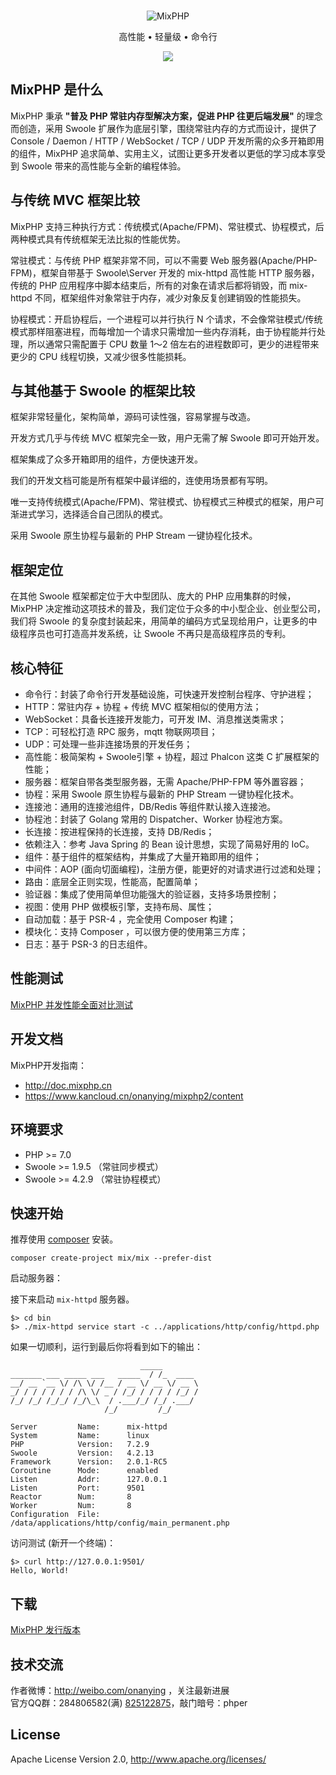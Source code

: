 <br>

<p align="center">
<img src="https://box.kancloud.cn/90f9b3c1d667aefa77b09ea1b7ffb054_120x120.png" alt="MixPHP">
</p>

<p align="center">高性能 • 轻量级 • 命令行</p>

<p align="center">
<img src="https://img.shields.io/badge/platform-linux%20%7C%20win%20%7C%20osx-lightgrey.svg">
</p>

## MixPHP 是什么

MixPHP 秉承 **"普及 PHP 常驻内存型解决方案，促进 PHP 往更后端发展"** 的理念而创造，采用 Swoole 扩展作为底层引擎，围绕常驻内存的方式而设计，提供了 Console / Daemon / HTTP / WebSocket / TCP / UDP 开发所需的众多开箱即用的组件，MixPHP 追求简单、实用主义，试图让更多开发者以更低的学习成本享受到 Swoole 带来的高性能与全新的编程体验。

## 与传统 MVC 框架比较

MixPHP 支持三种执行方式：传统模式(Apache/FPM)、常驻模式、协程模式，后两种模式具有传统框架无法比拟的性能优势。

常驻模式：与传统 PHP 框架非常不同，可以不需要 Web 服务器(Apache/PHP-FPM)，框架自带基于 Swoole\Server 开发的 mix-httpd 高性能 HTTP 服务器，传统的 PHP 应用程序中脚本结束后，所有的对象在请求后都将销毁，而 mix-httpd 不同，框架组件对象常驻于内存，减少对象反复创建销毁的性能损失。

协程模式：开启协程后，一个进程可以并行执行 N 个请求，不会像常驻模式/传统模式那样阻塞进程，而每增加一个请求只需增加一些内存消耗，由于协程能并行处理，所以通常只需配置于 CPU 数量 1～2 倍左右的进程数即可，更少的进程带来更少的 CPU 线程切换，又减少很多性能损耗。

## 与其他基于 Swoole 的框架比较

框架非常轻量化，架构简单，源码可读性强，容易掌握与改造。

开发方式几乎与传统 MVC 框架完全一致，用户无需了解 Swoole 即可开始开发。

框架集成了众多开箱即用的组件，方便快速开发。

我们的开发文档可能是所有框架中最详细的，连使用场景都有写明。

唯一支持传统模式(Apache/FPM)、常驻模式、协程模式三种模式的框架，用户可渐进式学习，选择适合自己团队的模式。

采用 Swoole 原生协程与最新的 PHP Stream 一键协程化技术。

## 框架定位

在其他 Swoole 框架都定位于大中型团队、庞大的 PHP 应用集群的时候，MixPHP 决定推动这项技术的普及，我们定位于众多的中小型企业、创业型公司，我们将 Swoole 的复杂度封装起来，用简单的编码方式呈现给用户，让更多的中级程序员也可打造高并发系统，让 Swoole 不再只是高级程序员的专利。

## 核心特征

* 命令行：封装了命令行开发基础设施，可快速开发控制台程序、守护进程；
* HTTP：常驻内存 + 协程 + 传统 MVC 框架相似的使用方法；
* WebSocket：具备长连接开发能力，可开发 IM、消息推送类需求；
* TCP：可轻松打造 RPC 服务，mqtt 物联网项目；
* UDP：可处理一些非连接场景的开发任务；
* 高性能：极简架构 + Swoole引擎 + 协程，超过 Phalcon 这类 C 扩展框架的性能；
* 服务器：框架自带各类型服务器，无需 Apache/PHP-FPM 等外置容器；
* 协程：采用 Swoole 原生协程与最新的 PHP Stream 一键协程化技术。
* 连接池：通用的连接池组件，DB/Redis 等组件默认接入连接池。
* 协程池：封装了 Golang 常用的 Dispatcher、Worker 协程池方案。
* 长连接：按进程保持的长连接，支持 DB/Redis；
* 依赖注入：参考 Java Spring 的 Bean 设计思想，实现了简易好用的 IoC。
* 组件：基于组件的框架结构，并集成了大量开箱即用的组件；
* 中间件：AOP (面向切面编程)，注册方便，能更好的对请求进行过滤和处理；
* 路由：底层全正则实现，性能高，配置简单；
* 验证器：集成了使用简单但功能强大的验证器，支持多场景控制；
* 视图：使用 PHP 做模板引擎，支持布局、属性；
* 自动加载：基于 PSR-4 ，完全使用 Composer 构建；
* 模块化：支持 Composer ，可以很方便的使用第三方库；
* 日志：基于 PSR-3 的日志组件。

## 性能测试

[MixPHP 并发性能全面对比测试](http://www.jianshu.com/p/f769b6be1caf)

## 开发文档

MixPHP开发指南：

- http://doc.mixphp.cn
- https://www.kancloud.cn/onanying/mixphp2/content

## 环境要求

* PHP >= 7.0
* Swoole >= 1.9.5 （常驻同步模式）
* Swoole >= 4.2.9 （常驻协程模式）

## 快速开始

推荐使用 [composer](https://www.phpcomposer.com/) 安装。

```
composer create-project mix/mix --prefer-dist
```

启动服务器：

接下来启动 `mix-httpd` 服务器。

```
$> cd bin
$> ./mix-httpd service start -c ../applications/http/config/httpd.php
```

如果一切顺利，运行到最后你将看到如下的输出：

```
                             _____
_______ ___ _____ ___   _____  / /_  ____
__/ __ `__ \/ /\ \/ /__ / __ \/ __ \/ __ \
_/ / / / / / / /\ \/ _ / /_/ / / / / /_/ /
/_/ /_/ /_/_/ /_/\_\  / .___/_/ /_/ .___/
                     /_/         /_/

Server         Name:      mix-httpd
System         Name:      linux
PHP            Version:   7.2.9
Swoole         Version:   4.2.13
Framework      Version:   2.0.1-RC5
Coroutine      Mode:      enabled
Listen         Addr:      127.0.0.1
Listen         Port:      9501
Reactor        Num:       8
Worker         Num:       8
Configuration  File:      /data/applications/http/config/main_permanent.php
```

访问测试 (新开一个终端)：

```
$> curl http://127.0.0.1:9501/
Hello, World!
```

## 下载

[MixPHP 发行版本](https://github.com/mix-php/mix/releases)

## 技术交流

作者微博：http://weibo.com/onanying ，关注最新进展     
官方QQ群：284806582(满) [825122875](http://shang.qq.com/wpa/qunwpa?idkey=d2908b0c7095fc7ec63a2391fa4b39a8c5cb16952f6cfc3f2ce4c9726edeaf20)，敲门暗号：phper

## License

Apache License Version 2.0, http://www.apache.org/licenses/

